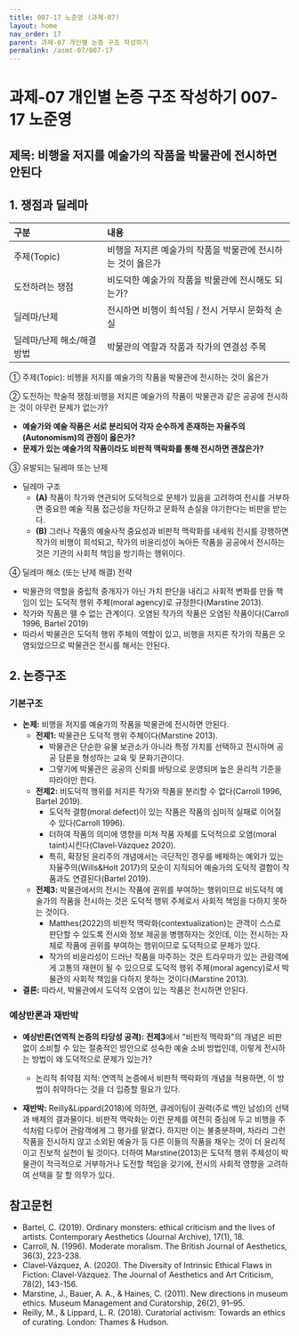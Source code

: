 ```yaml
---
title: 007-17 노준영 (과제-07)
layout: home
nav_order: 17
parent: 과제-07 개인별 논증 구조 작성하기
permalink: /asmt-07/007-17
---
```


# 과제-07 개인별 논증 구조 작성하기 007-17 노준영

## 제목: 비행을 저지를 예술가의 작품을 박물관에 전시하면 안된다  

## 1. 쟁점과 딜레마

| 구분 | 내용 |
|:---|:---|
| 주제(Topic) | 비행을 저지른 예술가의 작품을 박물관에 전시하는 것이 옳은가 |
| 도전하려는 쟁점 | 비도덕한 예술가의 작품을 박물관에 전시해도 되는가? |
| 딜레마/난제 | 전시하면 비행이 희석됨 / 전시 거부시 문화적 손실 |
| 딜레마/난제 해소/해결 방법 | 박물관의 역할과 작품과 작가의 연결성 주목 |

① 주제(Topic): 비행을 저지를 예술가의 작품을 박물관에 전시하는 것이 옳은가

② 도전하는 학술적 쟁점:비행을 저지른 예술가의 작품이 박물관과 같은 공공에 전시하는 것이 아무런 문제가 없는가? 

- **예술가와 예술 작품은 서로 분리되어 각자 순수하게 존재하는 자율주의(Autonomism)의 관점이 옳은가?**  
- **문제가 있는 예술가의 작품이라도 비판적 맥락화를 통해 전시하면 괜찮은가?**  

③ 유발되는 딜레마 또는 난제

- 딜레마 구조
  - **(A)** 작품이 작가와 연관되어 도덕적으로 문제가 있음을 고려하여 전시를 거부하면 중요한 예술 작품 접근성을 차단하고 문화적 손실을 야기한다는 비판을 받는다.
  - **(B)** 그러나 작품의 예술사적 중요성과 비판적 맥락화를 내세워 전시를 강행하면 작가의 비행이 희석되고, 작가의 비윤리성이 녹아든 작품을 공공에서 전시하는 것은 기관의 사회적 책임을 방기하는 행위이다. 

④ 딜레마 해소 (또는 난제 해결) 전략

- 박물관의 역할을 중립적 중개자가 아닌 가치 판단을 내리고 사회적 변화를 만들 책임이 있는 도덕적 행위 주체(moral agency)로 규정한다(Marstine 2013).
- 작가와 작품은 뗄 수 없는 관계이다. 오염된 작가의 작품은 오염된 작품이다(Carroll 1996, Bartel 2019)
- 따라서 박물관은 도덕적 행위 주체의 역할이 있고, 비행을 저지른 작가의 작품은 오염되었으므로 박물관은 전시를 해서는 안된다.

## 2. 논증구조

### 기본구조

- **논제:** 비행을 저지를 예술가의 작품을 박물관에 전시하면 안된다.
  - **전제1:** 박물관은 도덕적 행위 주체이다(Marstine 2013).
    - 박물관은 단순한 유물 보관소가 아니라 특정 가치를 선택하고 전시하며 공공 담론을 형성하는 교육 및 문화기관이다.
    - 그렇기에 박물관은 공공의 신뢰를 바탕으로 운영되며 높은 윤리적 기준을 따라야만 한다.
  - **전제2:** 비도덕적 행위를 저지른 작가와 작품을 분리할 수 없다(Carroll 1996, Bartel 2019).
    - 도덕적 결함(moral defect)이 있는 작품은 작품의 심미적 실패로 이어질 수 있다(Carroll 1996).
    - 더하여 작품의 의미에 영향을 미쳐 작품 자체를 도덕적으로 오염(moral taint)시킨다(Clavel‐Vázquez 2020).
    - 특히, 확장된 윤리주의 개념에서는 극단적인 경우를 배제하는 예외가 있는 자율주의(Wills&Holt 2017)의 모순이 지적되어 예술가의 도덕적 결함이 작품과도 연결된다(Bartel 2019).
  - **전제3:** 박물관에서의 전시는 작품에 권위를 부여하는 행위이므로 비도덕적 예술가의 작품을 전시하는 것은 도덕적 행위 주체로서 사회적 책임을 다하지 못하는 것이다.
      - Matthes(2022)의 비판적 맥락화(contextualization)는 관객이 스스로 판단할 수 있도록 전시와 정보 제공을 병행하자는 것인데, 이는 전시하는 자체로 작품에 권위를 부여하는 행위이므로 도덕적으로 문제가 있다.
      - 작가의 비윤리성이 드러난 작품을 마주하는 것은 트라우마가 있는 관람객에게 고통의 재현이 될 수 있으므로 도덕적 행위 주체(moral agency)로서 박물관의 사회적 책임을 다하지 못하는 것이다(Marstine 2013).
- **결론:** 따라서, 박물관에서 도덕적 오염이 있는 작품은 전시하면 안된다.

### 예상반론과 재반박

- **예상반론(연역적 논증의 타당성 공격):** **전제3**에서 "비판적 맥락화"의 개념은 비판 없이 소비할 수 있는 절충적인 방안으로 성숙한 예술 소비 방법인데, 이렇게 전시하는 방법이 왜 도덕적으로 문제가 있는가?
  - 논리적 취약점 지적: 연역적 논증에서 비판적 맥락화의 개념을 적용하면, 이 방법이 취약하다는 것을 더 입증할 필요가 있다.

- **재반박:** Reilly&Lippard(2018)에 의하면, 큐레이팅이 권력(주로 백인 남성)의 선택과 배제의 결과물이다. 비판적 맥락화는 이런 문제를 여전히 중심에 두고 비행을 주석처럼 다루어 관람객에게 그 평가를 맡겼다. 하지만 이는 불충분하며, 차라리 그런 작품을 전시하지 않고 소외된 예술가 등 다른 이들의 작품을 채우는 것이 더 윤리적이고 진보적 실천이 될 것이다. 
더하여 Marstine(2013)은 도덕적 행위 주체성이 박물관이 적극적으로 거부하거나 도전할 책임을 갖기에, 전시의 사회적 영향을 고려하여 선택을 잘 할 의무가 있다.


## 참고문헌

- Bartel, C. (2019). Ordinary monsters: ethical criticism and the lives of artists. Contemporary Aesthetics (Journal Archive), 17(1), 18.
- Carroll, N. (1996). Moderate moralism. The British Journal of Aesthetics, 36(3), 223-238.
- Clavel‐Vázquez, A. (2020). The Diversity of Intrinsic Ethical Flaws in Fiction: Clavel‐Vázquez. The Journal of Aesthetics and Art Criticism, 78(2), 143-156.
- Marstine, J., Bauer, A. A., & Haines, C. (2011). New directions in museum ethics. Museum Management and Curatorship, 26(2), 91–95.
- Reilly, M., & Lippard, L. R. (2018). Curatorial activism: Towards an ethics of curating. London: Thames & Hudson.